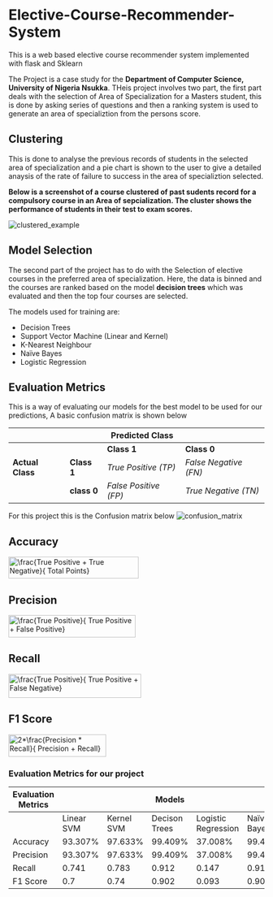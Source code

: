 # Elective-Course-Recommender-System
This is a web based elective course recommender system implemented with flask and Sklearn

The Project is a case study for the **Department of Computer Science, University of Nigeria Nsukka**. THeis project involves two part,
the first part deals with the selection of Area of Specialization for a Masters student, this is done by asking series of questions and then a ranking
system is used to generate an area of specializtion from the persons score. 

## Clustering 
This is done to analyse the previous records of students in the selected area of specialization and a pie chart is shown to the user
to give a detailed anaysis of the rate of failure to success in the area of specializtion selected.

**Below is a screenshot of a course clustered of past sudents record for a compulsory course in an Area of sepcialization.
The cluster shows the performance of students in their test to exam scores.**

![clustered_example](https://user-images.githubusercontent.com/25561713/54163668-013c8680-445a-11e9-8caa-b664ad78d1b9.png)

## Model Selection
The second part of the project has to do with the Selection of elective courses in the preferred area of specialization.
Here, the data is binned and the courses are ranked based on the model __decision trees__ which was evaluated and then the top four courses are
selected.

The models used for training are:
* Decision Trees
* Support Vector Machine (Linear and Kernel)
* K-Nearest Neighbour
* Naïve Bayes
* Logistic Regression

## Evaluation Metrics
This is a way of evaluating our models for the best model to be used for our predictions, A basic confusion matrix is shown below

|   |   | Predicted Class |   |
| - | - | --------------- | - |
|   |   | **Class 1** | **Class 0**
**Actual Class** | **Class 1** | _True Positive (TP)_ | _False Negative (FN)_
|   | **class 0** | *False Positive (FP)* | _True Negative (TN)_


For this project this is the Confusion matrix below
![confusion_matrix](https://user-images.githubusercontent.com/25561713/54164625-9725e080-445d-11e9-8edf-1f4395ea2629.png)


## Accuracy
<img src="http://bit.ly/2Cb1p0r" align="center" border="0" alt=" \frac{True Positive + True Negative}{ Total Points} " width="256" height="43" />

## Precision
<img src="http://www.sciweavers.org/tex2img.php?eq=%20%5Cfrac%7BTrue%20Positive%7D%7B%20True%20Positive%20%2B%20False%20Positive%7D%20&bc=White&fc=Black&im=jpg&fs=12&ff=arev&edit=0" align="center" border="0" alt=" \frac{True Positive}{ True Positive + False Positive} " width="250" height="44" />

## Recall
<img src="http://www.sciweavers.org/tex2img.php?eq=%20%5Cfrac%7BTrue%20Positive%7D%7B%20True%20Positive%20%2B%20False%20Negative%7D%20&bc=White&fc=Black&im=jpg&fs=12&ff=arev&edit=0" align="center" border="0" alt=" \frac{True Positive}{ True Positive + False Negative} " width="261" height="47" />

## F1 Score
<img src="http://bit.ly/2SUZLWx" align="center" border="0" alt=" 2*\frac{Precision * Recall}{ Precision + Recall}" width="192" height="44" />

### Evaluation Metrics for our project

Evaluation Metrics |   |   | Models |   |   |   |
------------------ | - | - | ------ | - | - | - |
|   | Linear SVM | Kernel SVM | Decison Trees | Logistic Regression | Naïve Bayes | K-Nearest Neighbours
Accuracy | 93.307% | 97.633% | 99.409% | 37.008% | 99.409% | 99.213%
Precision | 93.307% | 97.633% | 99.409% | 37.008% | 99.409% | 99.213%
Recall | 0.741 | 0.783 | 0.912 | 0.147 | 0.912 | 0.906
F1 Score |0.7 | 0.74 | 0.902 | 0.093 | 0.902 | 0.896
